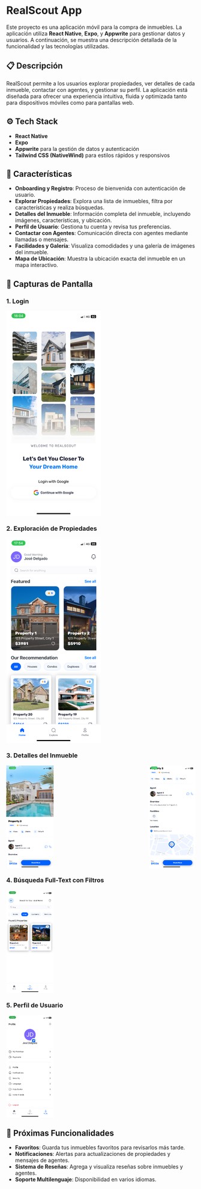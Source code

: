 # RealScout App

Este proyecto es una aplicación móvil para la compra de inmuebles. La aplicación utiliza **React Native**, **Expo**, y **Appwrite** para gestionar datos y usuarios. A continuación, se muestra una descripción detallada de la funcionalidad y las tecnologías utilizadas.

## 📋 Descripción

RealScout permite a los usuarios explorar propiedades, ver detalles de cada inmueble, contactar con agentes, y gestionar su perfil. La aplicación está diseñada para ofrecer una experiencia intuitiva, fluida y optimizada tanto para dispositivos móviles como para pantallas web.

## ⚙️ Tech Stack

- **React Native**
- **Expo**
- **Appwrite** para la gestión de datos y autenticación
- **Tailwind CSS (NativeWind)** para estilos rápidos y responsivos

## 🔋 Características

- **Onboarding y Registro**: Proceso de bienvenida con autenticación de usuario.
- **Explorar Propiedades**: Explora una lista de inmuebles, filtra por características y realiza búsquedas.
- **Detalles del Inmueble**: Información completa del inmueble, incluyendo imágenes, características, y ubicación.
- **Perfil de Usuario**: Gestiona tu cuenta y revisa tus preferencias.
- **Contactar con Agentes**: Comunicación directa con agentes mediante llamadas o mensajes.
- **Facilidades y Galería**: Visualiza comodidades y una galería de imágenes del inmueble.
- **Mapa de Ubicación**: Muestra la ubicación exacta del inmueble en un mapa interactivo.

## 🤸 Capturas de Pantalla

### 1. Login

<div style="display: flex; justify-content: space-between;">
  <img src="./img/1.jpeg" alt="Login" width="50%">
</div>

### 2. Exploración de Propiedades

<div style="display: flex; justify-content: space-between;">
  <img src="./img/1.PNG" alt="Home" width="50%">
</div>

### 3. Detalles del Inmueble

<div style="display: flex; justify-content: space-between;">
  <img src="./img/2.PNG" alt="Detalles 1" width="25%">
  <img src="./img/3.PNG" alt="Detalles 2" width="25%">
</div>

### 4. Búsqueda Full-Text con Filtros

<div style="display: flex; justify-content: space-between;">
  <img src="./img/4.PNG" alt="Contacto" width="25%">
</div>

### 5. Perfil de Usuario

<div style="display: flex; justify-content: space-between;">
  <img src="./img/5.PNG" alt="Perfil" width="25%">
</div>

## 🚀 Próximas Funcionalidades

- **Favoritos**: Guarda tus inmuebles favoritos para revisarlos más tarde.
- **Notificaciones**: Alertas para actualizaciones de propiedades y mensajes de agentes.
- **Sistema de Reseñas**: Agrega y visualiza reseñas sobre inmuebles y agentes.
- **Soporte Multilenguaje**: Disponibilidad en varios idiomas.
